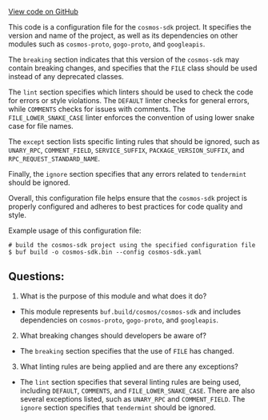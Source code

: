 [View code on GitHub](https://github.com/cosmos/cosmos-sdk/blob/main/proto/buf.yaml)

This code is a configuration file for the `cosmos-sdk` project. It specifies the version and name of the project, as well as its dependencies on other modules such as `cosmos-proto`, `gogo-proto`, and `googleapis`. 

The `breaking` section indicates that this version of the `cosmos-sdk` may contain breaking changes, and specifies that the `FILE` class should be used instead of any deprecated classes. 

The `lint` section specifies which linters should be used to check the code for errors or style violations. The `DEFAULT` linter checks for general errors, while `COMMENTS` checks for issues with comments. The `FILE_LOWER_SNAKE_CASE` linter enforces the convention of using lower snake case for file names. 

The `except` section lists specific linting rules that should be ignored, such as `UNARY_RPC`, `COMMENT_FIELD`, `SERVICE_SUFFIX`, `PACKAGE_VERSION_SUFFIX`, and `RPC_REQUEST_STANDARD_NAME`. 

Finally, the `ignore` section specifies that any errors related to `tendermint` should be ignored. 

Overall, this configuration file helps ensure that the `cosmos-sdk` project is properly configured and adheres to best practices for code quality and style. 

Example usage of this configuration file:

```
# build the cosmos-sdk project using the specified configuration file
$ buf build -o cosmos-sdk.bin --config cosmos-sdk.yaml
```
## Questions: 
 1. What is the purpose of this module and what does it do?
- This module represents `buf.build/cosmos/cosmos-sdk` and includes dependencies on `cosmos-proto`, `gogo-proto`, and `googleapis`.

2. What breaking changes should developers be aware of?
- The `breaking` section specifies that the use of `FILE` has changed.

3. What linting rules are being applied and are there any exceptions?
- The `lint` section specifies that several linting rules are being used, including `DEFAULT`, `COMMENTS`, and `FILE_LOWER_SNAKE_CASE`. There are also several exceptions listed, such as `UNARY_RPC` and `COMMENT_FIELD`. The `ignore` section specifies that `tendermint` should be ignored.